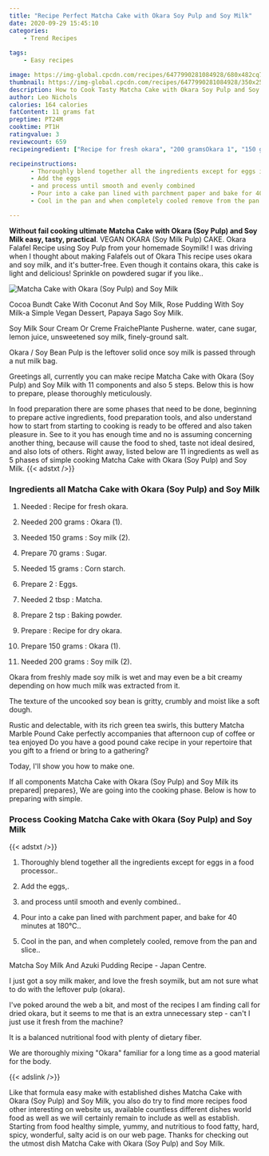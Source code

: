 ```yaml
---
title: "Recipe Perfect Matcha Cake with Okara Soy Pulp and Soy Milk"
date: 2020-09-29 15:45:10
categories:
    - Trend Recipes
    
tags:
    - Easy recipes

image: https://img-global.cpcdn.com/recipes/6477990281084928/680x482cq70/matcha-cake-with-okara-soy-pulp-and-soy-milk-recipe-main-photo.jpg
thumbnail: https://img-global.cpcdn.com/recipes/6477990281084928/350x250cq70/matcha-cake-with-okara-soy-pulp-and-soy-milk-recipe-main-photo.jpg
description: How to Cook Tasty Matcha Cake with Okara Soy Pulp and Soy Milk with 11 ingredients and 5 stages of easy cooking.
author: Leo Nichols
calories: 164 calories
fatContent: 11 grams fat
preptime: PT24M
cooktime: PT1H
ratingvalue: 3
reviewcount: 659
recipeingredient: ["Recipe for fresh okara", "200 gramsOkara 1", "150 gramsSoy milk 2", "70 gramsSugar", "15 gramsCorn starch", "2Eggs", "2 tbspMatcha", "2 tspBaking powder", "Recipe for dry okara", "150 gramsOkara 1", "200 gramsSoy milk 2"]

recipeinstructions: 
      - Thoroughly blend together all the ingredients except for eggs in a food processor 
      - Add the eggs 
      - and process until smooth and evenly combined 
      - Pour into a cake pan lined with parchment paper and bake for 40 minutes at 180 
      - Cool in the pan and when completely cooled remove from the pan and slice

---
```




**Without fail cooking ultimate Matcha Cake with Okara (Soy Pulp) and Soy Milk easy, tasty, practical**. VEGAN OKARA (Soy Milk Pulp) CAKE. Okara Falafel Recipe using Soy Pulp from your homemade Soymilk! I was driving when I thought about making Falafels out of Okara This recipe uses okara and soy milk, and it&#39;s butter-free. Even though it contains okara, this cake is light and delicious! Sprinkle on powdered sugar if you like..


![Matcha Cake with Okara (Soy Pulp) and Soy Milk](https://img-global.cpcdn.com/recipes/6477990281084928/680x482cq70/matcha-cake-with-okara-soy-pulp-and-soy-milk-recipe-main-photo.jpg "Matcha Cake with Okara (Soy Pulp) and Soy Milk")



Cocoa Bundt Cake With Coconut And Soy Milk, Rose Pudding With Soy Milk-a Simple Vegan Dessert, Papaya Sago Soy Milk.

Soy Milk Sour Cream Or Creme FraichePlante Pusherne. water, cane sugar, lemon juice, unsweetened soy milk, finely-ground salt.

Okara / Soy Bean Pulp is the leftover solid once soy milk is passed through a nut milk bag.


Greetings all, currently you can make recipe Matcha Cake with Okara (Soy Pulp) and Soy Milk with 11 components and also 5 steps. Below this is how to prepare, please thoroughly meticulously.

In food preparation there are some phases that need to be done, beginning to prepare active ingredients, food preparation tools, and also understand how to start from starting to cooking is ready to be offered and also taken pleasure in. See to it you has enough time and no is assuming concerning another thing, because will cause the food to shed, taste not ideal desired, and also lots of others. Right away, listed below are 11 ingredients as well as 5 phases of simple cooking Matcha Cake with Okara (Soy Pulp) and Soy Milk.
{{< adstxt />}}

### Ingredients all Matcha Cake with Okara (Soy Pulp) and Soy Milk


1. Needed  : Recipe for fresh okara.

1. Needed 200 grams : Okara (1).

1. Needed 150 grams : Soy milk (2).

1. Prepare 70 grams : Sugar.

1. Needed 15 grams : Corn starch.

1. Prepare 2 : Eggs.

1. Needed 2 tbsp : Matcha.

1. Prepare 2 tsp : Baking powder.

1. Prepare  : Recipe for dry okara.

1. Prepare 150 grams : Okara (1).

1. Needed 200 grams : Soy milk (2).


Okara from freshly made soy milk is wet and may even be a bit creamy depending on how much milk was extracted from it.

The texture of the uncooked soy bean is gritty, crumbly and moist like a soft dough.

Rustic and delectable, with its rich green tea swirls, this buttery Matcha Marble Pound Cake perfectly accompanies that afternoon cup of coffee or tea enjoyed Do you have a good pound cake recipe in your repertoire that you gift to a friend or bring to a gathering?

Today, I&#39;ll show you how to make one.


If all components Matcha Cake with Okara (Soy Pulp) and Soy Milk its prepared| prepares}, We are going into the cooking phase. Below is how to preparing with simple.

### Process Cooking Matcha Cake with Okara (Soy Pulp) and Soy Milk

{{< adstxt />}}


1. Thoroughly blend together all the ingredients except for eggs in a food processor..



1. Add the eggs,.



1. and process until smooth and evenly combined..



1. Pour into a cake pan lined with parchment paper, and bake for 40 minutes at 180℃..



1. Cool in the pan, and when completely cooled, remove from the pan and slice..




Matcha Soy Milk And Azuki Pudding Recipe - Japan Centre.

I just got a soy milk maker, and love the fresh soymilk, but am not sure what to do with the leftover pulp (okara).

I&#39;ve poked around the web a bit, and most of the recipes I am finding call for dried okara, but it seems to me that is an extra unnecessary step - can&#39;t I just use it fresh from the machine?

It is a balanced nutritional food with plenty of dietary fiber.

We are thoroughly mixing &#34;Okara&#34; familiar for a long time as a good material for the body.


{{< adslink />}}

Like that formula easy make with established dishes Matcha Cake with Okara (Soy Pulp) and Soy Milk, you also do try to find more recipes food other interesting on website us, available countless different dishes world food as well as we will certainly remain to include as well as establish. Starting from food healthy simple, yummy, and nutritious to food fatty, hard, spicy, wonderful, salty acid is on our web page. Thanks for checking out the utmost dish Matcha Cake with Okara (Soy Pulp) and Soy Milk.
